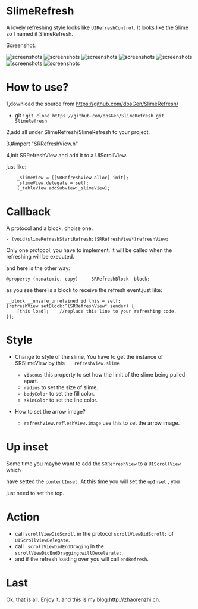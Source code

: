 SlimeRefresh
=================================================

A lovely refreshing style looks like ``` UIRefreshControl ```. It looks like the Slime so I named it SlimeRefresh.

Screenshot:

![screenshots](http://zhaorenzhi.cn/wp-content/uploads/2012/07/screenshot1.png)
![screenshots](http://zhaorenzhi.cn/wp-content/uploads/2012/07/screenshot2.png)
![screenshots](http://zhaorenzhi.cn/wp-content/uploads/2012/07/screenshot3.png)
![screenshots](http://zhaorenzhi.cn/wp-content/uploads/2012/07/screenshot4.png)
![screenshots](http://zhaorenzhi.cn/wp-content/uploads/2012/12/ss1.png)
![screenshots](http://zhaorenzhi.cn/wp-content/uploads/2012/12/ss2.png)
![screenshots](http://zhaorenzhi.cn/wp-content/uploads/2012/12/ss3.png)

How to use?
==================================================

1,download the source from https://github.com/dbsGen/SlimeRefresh/ 

- git : ``` git clone https://github.com/dbsGen/SlimeRefresh.git SlimeRefresh ```

2,add all under SlimeRefresh/SlimeRefresh to your project.

3,#import "SRRefreshView.h"

4,init SRRefreshView and add it to a UIScrollView.

just like:

        _slimeView = [[SRRefreshView alloc] init];
        _slimeView.delegate = self;
        [_tableView addSubview:_slimeView];

Callback 
==================================================

A protocol and a block, choise one.

    - (void)slimeRefreshStartRefresh:(SRRefreshView*)refreshView;
    
Only one protocol, you have to implement. it will be called when the refreshing will be executed.

and here is the other way:

    @property (nonatomic, copy)     SRRefreshBlock  block;
    
as you see there is a block to receive the refresh event.just like:

    __block __unsafe_unretained id this = self;
    [refreshView setBlock:^(SRRefreshView* sender) { 
        [this load];    //replace this line to your refreshing code.
    }];


Style
==================================================

- Change to style of the slime, You have to get the instance of SRSlimeView by this ```    refreshView.slime    ```
  - ``` viscous ``` this property to set how the limit of the slime being pulled apart.
  - ``` radius ``` to set the size of slime.
  - ``` bodyColor ``` to set the fill color.
  - ``` skinColor ``` to set the line color.

- How to set the arrow image?
  - ``` refreshView.refleshView.image ``` use this to set the arrow image.

Up inset
==================================================

Some time you maybe want to add the ``` SRRefreshView ``` to a ``` UIScrollView ``` which 

have setted the ``` contentInset ```. At this time you will set the ``` upInset ``` , you 

just need to set the top.

Action
==================================================

- call ``` scrollViewDidScroll ``` in the protocol ``` scrollViewDidScroll: ``` of ``` UIScrollViewDelegate ```.
- call ```  scrollViewDidEndDraging ``` in the ``` scrollViewDidEndDragging:willDecelerate: ```.
- and if the refresh loading over you will call ``` endRefresh ```.

Last
==================================================

Ok, that is all. Enjoy it, and this is my blog:http://zhaorenzhi.cn.
